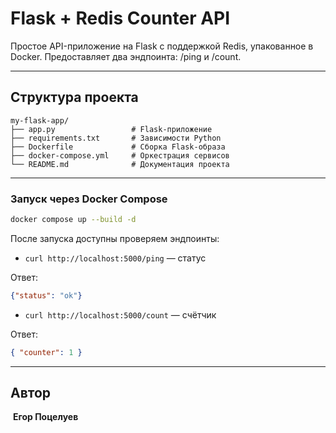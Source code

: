 # Flask + Redis Counter API

Простое API-приложение на Flask с поддержкой Redis, упакованное в Docker. Предоставляет два эндпоинта: /ping и /count.

---

## Структура проекта

```
my-flask-app/
├── app.py                 # Flask-приложение
├── requirements.txt       # Зависимости Python
├── Dockerfile             # Сборка Flask-образа
├── docker-compose.yml     # Оркестрация сервисов
└── README.md              # Документация проекта
```

--- 
### Запуск через Docker Compose

```bash
docker compose up --build -d
```

После запуска доступны проверяем эндпоинты:

- `curl http://localhost:5000/ping` — статус

Ответ:

```json
{"status": "ok"}
```

- `curl http://localhost:5000/count` — счётчик

Ответ:

```json
{ "counter": 1 }
```


---

##  Автор

️ **Егор Поцелуев**